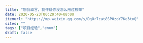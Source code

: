 ```yaml
---
title: "恕我直言，我怀疑你没怎么用过枚举"
date: 2020-05-23T00:29:40+08:00
itemurl: "https://mp.weixin.qq.com/s/DgOr7cat8SP0zoY7Ke3toQ"
sites: ""
tags: ["项目经验","enum"]
draft: false
---
```



